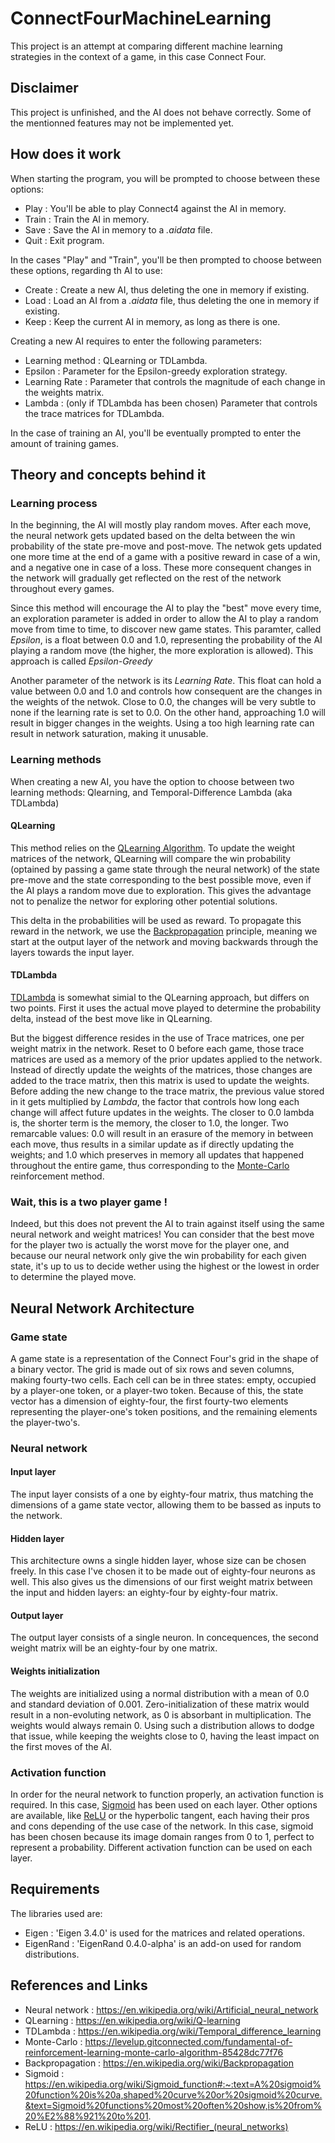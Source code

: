 # ConnectFourMachineLearning

This project is an attempt at comparing different machine learning strategies in the context of a game, in this case Connect Four.

## Disclaimer
This project is unfinished, and the AI does not behave correctly. Some of the mentionned features may not be implemented yet.

## How does it work
When starting the program, you will be prompted to choose between these options:
- Play : You'll be able to play Connect4 against the AI in memory.
- Train : Train the AI in memory.
- Save : Save the AI in memory to a *.aidata* file.
- Quit : Exit program.

In the cases "Play" and "Train", you'll be then prompted to choose between these options, regarding th AI to use:
- Create : Create a new AI, thus deleting the one in memory if existing.
- Load : Load an AI from a *.aidata* file, thus deleting the one in memory if existing.
- Keep : Keep the current AI in memory, as long as there is one.

Creating a new AI requires to enter the following parameters:
- Learning method : QLearning or TDLambda.
- Epsilon : Parameter for the Epsilon-greedy exploration strategy.
- Learning Rate : Parameter that controls the magnitude of each change in the weights matrix.
- Lambda : (only if TDLambda has been chosen) Parameter that controls the trace matrices for TDLambda.

In the case of training an AI, you'll be eventually prompted to enter the amount of training games.

## Theory and concepts behind it

### Learning process
In the beginning, the AI will mostly play random moves. After each move, the neural network gets updated based on the delta between the win probability of the state pre-move and post-move. The netwok gets updated one more time at the end of a game with a positive reward in case of a win, and a negative one in case of a loss. These more consequent changes in the network will gradually get reflected on the rest of the network throughout every games.

Since this method will encourage the AI to play the "best" move every time, an exploration parameter is added in order to allow the AI to play a random move from time to time, to discover new game states. This paramter, called *Epsilon*, is a float between 0.0 and 1.0, representing the probability of the AI playing a random move (the higher, the more exploration is allowed). This approach is called *Epsilon-Greedy*

Another parameter of the network is its *Learning Rate*. This float can hold a value between 0.0 and 1.0 and controls how consequent are the changes in the weights of the netwok. Close to 0.0, the changes will be very subtle to none if the learning rate is set to 0.0. On the other hand, approaching 1.0 will result in bigger changes in the weights. Using a too high learning rate can result in network saturation, making it unusable.

### Learning methods
When creating a new AI, you have the option to choose between two learning methods: Qlearning, and Temporal-Difference Lambda (aka TDLambda)

#### QLearning
This method relies on the [QLearning Algorithm](https://en.wikipedia.org/wiki/Q-learning). To update the weight matrices of the network, QLearning will compare the win probability (optained by passing a game state through the neural network) of the state pre-move and the state corresponding to the best possible move, even if the AI plays a random move due to exploration. This gives the advantage not to penalize the networ for exploring other potential solutions.

This delta in the probabilities will be used as reward. To propagate this reward in the network, we use the [Backpropagation](https://en.wikipedia.org/wiki/Backpropagation) principle, meaning we start at the output layer of the network and moving backwards through the layers towards the input layer.

#### TDLambda
[TDLambda](https://en.wikipedia.org/wiki/Temporal_difference_learning) is somewhat simial to the QLearning approach, but differs on two points. First it uses the actual move played to determine the probability delta, instead of the best move like in QLearning.

But the biggest difference resides in the use of Trace matrices, one per weight matrix in the network. Reset to 0 before each game, those trace matrices are used as a memory of the prior updates applied to the network. Instead of directly update the weights of the matrices, those changes are added to the trace matrix, then this matrix is used to update the weights. Before adding the new change to the trace matrix, the previous value stored in it gets multiplied by *Lambda*, the factor that controls how long each change will affect future updates in the weights. The closer to 0.0 lambda is, the shorter term is the memory, the closer to 1.0, the longer. Two remarcable values: 0.0 will result in an erasure of the memory in between each move, thus results in a similar update as if directly updating the weights; and 1.0 which preserves in memory all updates that happened throughout the entire game, thus corresponding to the [Monte-Carlo](https://levelup.gitconnected.com/fundamental-of-reinforcement-learning-monte-carlo-algorithm-85428dc77f76) reinforcement method.

### Wait, this is a two player game !
Indeed, but this does not prevent the AI to train against itself using the same neural network and weight matrices! You can consider that the best move for the player two is actually the worst move for the player one, and because our neural network only give the win probability for each given state, it's up to us to decide wether using the highest or the lowest in order to determine the played move.

## Neural Network Architecture
### Game state
A game state is a representation of the Connect Four's grid in the shape of a binary vector. The grid is made out of six rows and seven columns, making fourty-two cells. Each cell can be in three states: empty, occupied by a player-one token, or a player-two token. Because of this, the state vector has a dimension of eighty-four, the first fourty-two elements representing the player-one's token positions, and the remaining elements the player-two's.

### Neural network
#### Input layer
The input layer consists of a one by eighty-four matrix, thus matching the dimensions of a game state vector, allowing them to be bassed as inputs to the network.

#### Hidden layer
This architecture owns a single hidden layer, whose size can be chosen freely. In this case I've chosen it to be made out of eighty-four neurons as well. This also gives us the dimensions of our first weight matrix between the input and hidden layers: an eighty-four by eighty-four matrix.

#### Output layer
The output layer consists of a single neuron. In concequences, the second weight matrix will be an eighty-four by one matrix.

#### Weights initialization
The weights are initialized using a normal distribution with a mean of 0.0 and standard deviation of 0.001. Zero-initialization of these matrix would result in a non-evoluting network, as 0 is absorbant in multiplication. The weights would always remain 0. Using such a distribution allows to dodge that issue, while keeping the weights close to 0, having the least impact on the first moves of the AI.

### Activation function
In order for the neural network to function properly, an activation function is required. In this case, [Sigmoid](https://en.wikipedia.org/wiki/Sigmoid_function#:~:text=A%20sigmoid%20function%20is%20a,shaped%20curve%20or%20sigmoid%20curve.&text=Sigmoid%20functions%20most%20often%20show,is%20from%20%E2%88%921%20to%201.) has been used on each layer. Other options are available, like [ReLU](https://en.wikipedia.org/wiki/Rectifier_(neural_networks)) or the hyperbolic tangent, each having their pros and cons depending of the use case of the network. In this case, sigmoid has been chosen because its image domain ranges from 0 to 1, perfect to represent a probability. Different activation function can be used on each layer.

## Requirements
The libraries used are:
- Eigen : 'Eigen 3.4.0' is used for the matrices and related operations.
- EigenRand : 'EigenRand 0.4.0-alpha' is an add-on used for random distributions.

## References and Links
- Neural network : https://en.wikipedia.org/wiki/Artificial_neural_network
- QLearning : https://en.wikipedia.org/wiki/Q-learning
- TDLambda : https://en.wikipedia.org/wiki/Temporal_difference_learning
- Monte-Carlo : https://levelup.gitconnected.com/fundamental-of-reinforcement-learning-monte-carlo-algorithm-85428dc77f76
- Backpropagation : https://en.wikipedia.org/wiki/Backpropagation
- Sigmoid : https://en.wikipedia.org/wiki/Sigmoid_function#:~:text=A%20sigmoid%20function%20is%20a,shaped%20curve%20or%20sigmoid%20curve.&text=Sigmoid%20functions%20most%20often%20show,is%20from%20%E2%88%921%20to%201.
- ReLU : https://en.wikipedia.org/wiki/Rectifier_(neural_networks)
